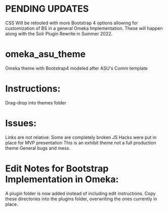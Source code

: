 # PENDING UPDATES #
CSS Will be retooled with more Bootstrap 4 options allowing for customization of BS in a general Omeka Implementation.
These will happen along with the Solr Plugin Rewrite in Summer 2022.

# omeka_asu_theme
Omeka theme with Bootstrap4 modeled after ASU's Comm template

# Instructions: 
Drag-drop into themes folder

# Issues:
Links are not relative: Some are completely broken
JS Hacks were put in place for MVP presentation
This is an exhibit theme not a full production theme
General bugs and mess.

# Edit Notes for Bootstrap Implementation in Omeka:
A plugin folder is now added instead of including edit instructions. 
Copy these directories into the plugins folder, overwriting the ones currently in place. 
